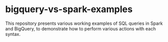 # bigquery-vs-spark-examples
This repository presents various working examples of SQL queries in Spark and BigQuery, to demonstrate how to perform various actions with each syntax.
